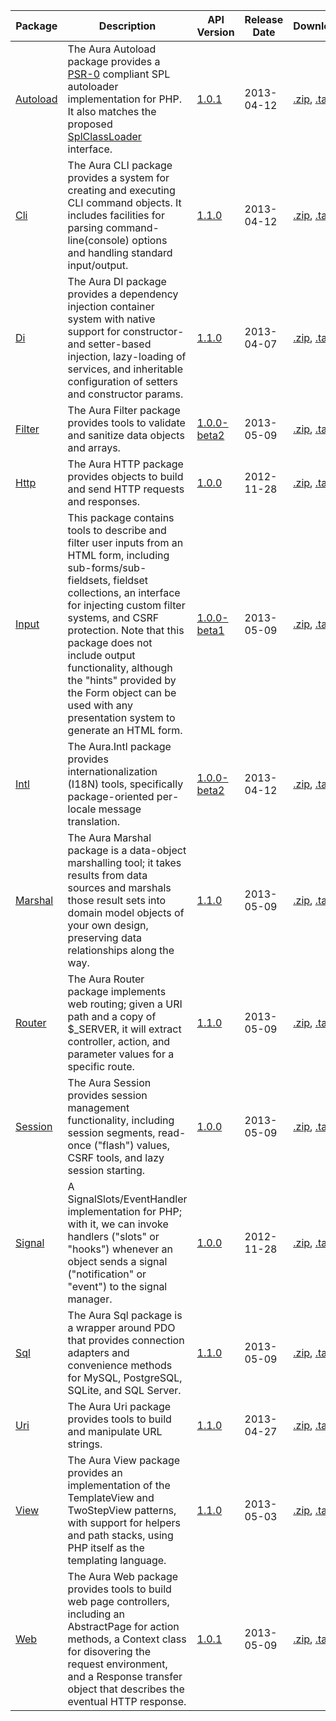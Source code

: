 Package | Description | API Version | Release Date | Downloads | Development 
--- | --- | --- | --- | --- | --- 
[Autoload](/Aura.Autoload) | The Aura Autoload package provides a [PSR-0](https://github.com/php-fig/fig-standards/blob/master/accepted/PSR-0.md) compliant SPL autoloader implementation for PHP. It also matches the proposed [SplClassLoader](https://wiki.php.net/rfc/splclassloader) interface. | [1.0.1](/Aura.Autoload/version/1.0.1/api) | 2013-04-12 | [.zip](https://github.com/auraphp/Aura.Autoload/zipball/1.0.1), [.tar.gz](https://github.com/auraphp/Aura.Autoload/tarball/1.0.1) | [Github](https://github.com/auraphp/Aura.Autoload)
[Cli](/Aura.Cli) | The Aura CLI package provides a system for creating and executing CLI command objects.  It includes facilities for parsing command-line(console) options and handling standard input/output. | [1.1.0](/Aura.Cli/version/1.1.0/api) | 2013-04-12 | [.zip](https://github.com/auraphp/Aura.Cli/zipball/1.1.0), [.tar.gz](https://github.com/auraphp/Aura.Cli/tarball/1.1.0) | [Github](https://github.com/auraphp/Aura.Cli)
[Di](/Aura.Di) | The Aura DI package provides a dependency injection container system with native support for constructor- and setter-based injection, lazy-loading of services, and inheritable configuration of setters and constructor params. | [1.1.0](/Aura.Di/version/1.1.0/api) | 2013-04-07 | [.zip](https://github.com/auraphp/Aura.Di/zipball/1.1.0), [.tar.gz](https://github.com/auraphp/Aura.Di/tarball/1.1.0) | [Github](https://github.com/auraphp/Aura.Di)
[Filter](/Aura.Filter) | The Aura Filter package provides tools to validate and sanitize data objects and arrays. | [1.0.0-beta2](/Aura.Filter/version/1.0.0-beta2/api) | 2013-05-09 | [.zip](https://github.com/auraphp/Aura.Filter/zipball/1.0.0-beta2), [.tar.gz](https://github.com/auraphp/Aura.Filter/tarball/1.0.0-beta2) | [Github](https://github.com/auraphp/Aura.Filter)
[Http](/Aura.Http) | The Aura HTTP package provides objects to build and send HTTP requests and responses. | [1.0.0](/Aura.Http/version/1.0.0/api) | 2012-11-28 | [.zip](https://github.com/auraphp/Aura.Http/zipball/1.0.0), [.tar.gz](https://github.com/auraphp/Aura.Http/tarball/1.0.0) | [Github](https://github.com/auraphp/Aura.Http)
[Input](/Aura.Input) | This package contains tools to describe and filter user inputs from an HTML form, including sub-forms/sub-fieldsets, fieldset collections, an interface for injecting custom filter systems, and CSRF protection. Note that this package does not include output functionality, although the "hints" provided by the Form object can be used with any presentation system to generate an HTML form. | [1.0.0-beta1](/Aura.Input/version/1.0.0-beta1/api) | 2013-05-09 | [.zip](https://github.com/auraphp/Aura.Input/zipball/1.0.0-beta1), [.tar.gz](https://github.com/auraphp/Aura.Input/tarball/1.0.0-beta1) | [Github](https://github.com/auraphp/Aura.Input)
[Intl](/Aura.Intl) | The Aura.Intl package provides internationalization (I18N) tools, specifically package-oriented per-locale message translation. | [1.0.0-beta2](/Aura.Intl/version/1.0.0-beta2/api) | 2013-04-12 | [.zip](https://github.com/auraphp/Aura.Intl/zipball/1.0.0-beta2), [.tar.gz](https://github.com/auraphp/Aura.Intl/tarball/1.0.0-beta2) | [Github](https://github.com/auraphp/Aura.Intl)
[Marshal](/Aura.Marshal) | The Aura Marshal package is a data-object marshalling tool; it takes results from data sources and marshals those result sets into domain model objects of your own design, preserving data relationships along the way. | [1.1.0](/Aura.Marshal/version/1.1.0/api) | 2013-05-09 | [.zip](https://github.com/auraphp/Aura.Marshal/zipball/1.1.0), [.tar.gz](https://github.com/auraphp/Aura.Marshal/tarball/1.1.0) | [Github](https://github.com/auraphp/Aura.Marshal)
[Router](/Aura.Router) | The Aura Router package implements web routing; given a URI path and a copy of $_SERVER, it will extract controller, action, and parameter values for a specific route. | [1.1.0](/Aura.Router/version/1.1.0/api) | 2013-05-09 | [.zip](https://github.com/auraphp/Aura.Router/zipball/1.1.0), [.tar.gz](https://github.com/auraphp/Aura.Router/tarball/1.1.0) | [Github](https://github.com/auraphp/Aura.Router)
[Session](/Aura.Session) | The Aura Session provides session management functionality, including session segments, read-once ("flash") values, CSRF tools, and lazy session starting. | [1.0.0](/Aura.Session/version/1.0.0/api) | 2013-05-09 | [.zip](https://github.com/auraphp/Aura.Session/zipball/1.0.0), [.tar.gz](https://github.com/auraphp/Aura.Session/tarball/1.0.0) | [Github](https://github.com/auraphp/Aura.Session)
[Signal](/Aura.Signal) | A SignalSlots/EventHandler implementation for PHP; with it, we can invoke handlers ("slots" or "hooks") whenever an object sends a signal ("notification" or "event") to the signal manager. | [1.0.0](/Aura.Signal/version/1.0.0/api) | 2012-11-28 | [.zip](https://github.com/auraphp/Aura.Signal/zipball/1.0.0), [.tar.gz](https://github.com/auraphp/Aura.Signal/tarball/1.0.0) | [Github](https://github.com/auraphp/Aura.Signal)
[Sql](/Aura.Sql) | The Aura Sql package is a wrapper around PDO that provides connection adapters and convenience methods for MySQL, PostgreSQL, SQLite, and SQL Server. | [1.1.0](/Aura.Sql/version/1.1.0/api) | 2013-05-09 | [.zip](https://github.com/auraphp/Aura.Sql/zipball/1.1.0), [.tar.gz](https://github.com/auraphp/Aura.Sql/tarball/1.1.0) | [Github](https://github.com/auraphp/Aura.Sql)
[Uri](/Aura.Uri) | The Aura Uri package provides tools to build and manipulate URL strings. | [1.1.0](/Aura.Uri/version/1.1.0/api) | 2013-04-27 | [.zip](https://github.com/auraphp/Aura.Uri/zipball/1.1.0), [.tar.gz](https://github.com/auraphp/Aura.Uri/tarball/1.1.0) | [Github](https://github.com/auraphp/Aura.Uri)
[View](/Aura.View) | The Aura View package provides an implementation of the TemplateView and TwoStepView patterns, with support for helpers and path stacks, using PHP itself as the templating language. | [1.1.0](/Aura.View/version/1.1.0/api) | 2013-05-03 | [.zip](https://github.com/auraphp/Aura.View/zipball/1.1.0), [.tar.gz](https://github.com/auraphp/Aura.View/tarball/1.1.0) | [Github](https://github.com/auraphp/Aura.View)
[Web](/Aura.Web) | The Aura Web package provides tools to build web page controllers, including an AbstractPage for action methods, a Context class for disovering the request environment, and a Response transfer object that describes the eventual HTTP response. | [1.0.1](/Aura.Web/version/1.0.1/api) | 2013-05-09 | [.zip](https://github.com/auraphp/Aura.Web/zipball/1.0.1), [.tar.gz](https://github.com/auraphp/Aura.Web/tarball/1.0.1) | [Github](https://github.com/auraphp/Aura.Web)
